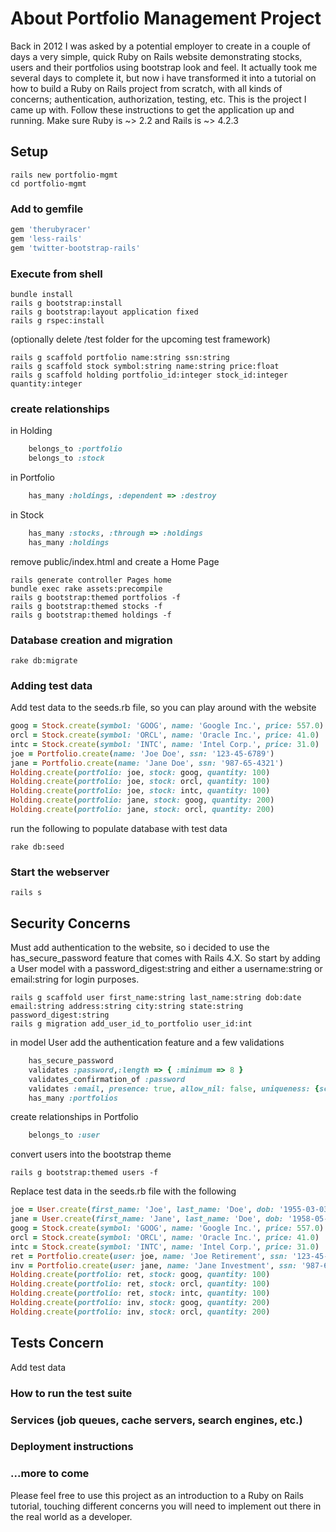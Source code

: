 About Portfolio Management Project
==========================

Back in 2012 I was asked by a potential employer to create in a couple of days a very simple, quick Ruby on Rails website demonstrating stocks, users and their portfolios using bootstrap look and feel.  It actually took me several days to complete it, but now i have transformed it into a tutorial on how to build a Ruby on Rails project from scratch, with all kinds of concerns; authentication, authorization, testing, etc. This is the project I came up with.
Follow these instructions to get the application up and running. Make sure Ruby is ~> 2.2 and Rails is ~> 4.2.3

Setup
-----
```shell
rails new portfolio-mgmt
cd portfolio-mgmt
```

### Add to gemfile 
```ruby
gem 'therubyracer'
gem 'less-rails'
gem 'twitter-bootstrap-rails'
```
### Execute from shell
```shell
bundle install
rails g bootstrap:install
rails g bootstrap:layout application fixed
rails g rspec:install
```
(optionally delete /test folder for the upcoming test framework)
```shell
rails g scaffold portfolio name:string ssn:string
rails g scaffold stock symbol:string name:string price:float
rails g scaffold holding portfolio_id:integer stock_id:integer quantity:integer
```
### create relationships
in Holding
```ruby
    belongs_to :portfolio
    belongs_to :stock
```
in Portfolio
```ruby
    has_many :holdings, :dependent => :destroy
```
in Stock
```ruby
    has_many :stocks, :through => :holdings
    has_many :holdings
```  
remove public/index.html and create a Home Page
```shell
rails generate controller Pages home
bundle exec rake assets:precompile
rails g bootstrap:themed portfolios -f
rails g bootstrap:themed stocks -f
rails g bootstrap:themed holdings -f
```
### Database creation and migration
```shell
rake db:migrate
```
### Adding test data
Add test data to the seeds.rb file, so you can play around with the website
```ruby
goog = Stock.create(symbol: 'GOOG', name: 'Google Inc.', price: 557.0)
orcl = Stock.create(symbol: 'ORCL', name: 'Oracle Inc.', price: 41.0)
intc = Stock.create(symbol: 'INTC', name: 'Intel Corp.', price: 31.0)
joe = Portfolio.create(name: 'Joe Doe', ssn: '123-45-6789')
jane = Portfolio.create(name: 'Jane Doe', ssn: '987-65-4321')
Holding.create(portfolio: joe, stock: goog, quantity: 100)
Holding.create(portfolio: joe, stock: orcl, quantity: 100)
Holding.create(portfolio: joe, stock: intc, quantity: 100)
Holding.create(portfolio: jane, stock: goog, quantity: 200)
Holding.create(portfolio: jane, stock: orcl, quantity: 200)
```
run the following to populate database with test data
```shell
rake db:seed
```
### Start the webserver
```
rails s
```
Security Concerns
----------------
Must add authentication to the website, so i decided to use the has_secure_password feature that comes with Rails 4.X. So start by adding a User model with a password_digest:string and either a username:string or email:string for login purposes.
```shell
rails g scaffold user first_name:string last_name:string dob:date email:string address:string city:string state:string password_digest:string
rails g migration add_user_id_to_portfolio user_id:int
```
in model User add the authentication feature and a few validations
```ruby
    has_secure_password
	validates :password,:length => { :minimum => 8 }
	validates_confirmation_of :password
	validates :email, presence: true, allow_nil: false, uniqueness: {scope: :email}
    has_many :portfolios
```
create relationships in Portfolio
```ruby
    belongs_to :user
```
convert users into the bootstrap theme
```shell
rails g bootstrap:themed users -f
```
Replace test data in the seeds.rb file with the following
```ruby
joe = User.create(first_name: 'Joe', last_name: 'Doe', dob: '1955-03-03', email: 'joe@acme.com', address: '123 Main St', city: 'My City', state: 'FL', password: 'secret123', password_confirmation: 'secret123')
jane = User.create(first_name: 'Jane', last_name: 'Doe', dob: '1958-05-05', email: 'jane@acme.com',  address: '123 Main St', city: 'My City', state: 'FL', password: 'secret123', password_confirmation: 'secret123')
goog = Stock.create(symbol: 'GOOG', name: 'Google Inc.', price: 557.0)
orcl = Stock.create(symbol: 'ORCL', name: 'Oracle Inc.', price: 41.0)
intc = Stock.create(symbol: 'INTC', name: 'Intel Corp.', price: 31.0)
ret = Portfolio.create(user: joe, name: 'Joe Retirement', ssn: '123-45-6789')
inv = Portfolio.create(user: jane, name: 'Jane Investment', ssn: '987-65-4321')
Holding.create(portfolio: ret, stock: goog, quantity: 100)
Holding.create(portfolio: ret, stock: orcl, quantity: 100)
Holding.create(portfolio: ret, stock: intc, quantity: 100)
Holding.create(portfolio: inv, stock: goog, quantity: 200)
Holding.create(portfolio: inv, stock: orcl, quantity: 200)
```

Tests Concern
-------------
Add test data 
### How to run the test suite

### Services (job queues, cache servers, search engines, etc.)

### Deployment instructions

### ...more to come


Please feel free to use this project as an introduction to a Ruby on Rails tutorial, touching different concerns you will need to implement out there in the real world as a developer. 
